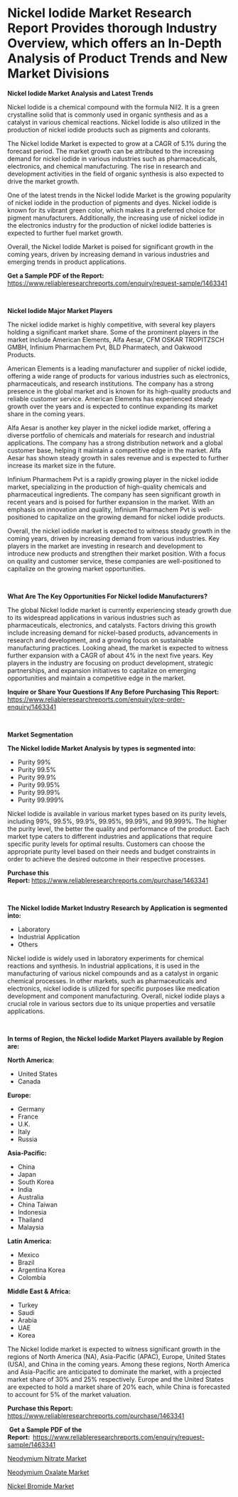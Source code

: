 <p><h1>Nickel Iodide Market Research Report Provides thorough Industry Overview, which offers an In-Depth Analysis of Product Trends and New Market Divisions</h1></p><p><strong>Nickel Iodide Market Analysis and Latest Trends</strong></p>
<p><p>Nickel Iodide is a chemical compound with the formula NiI2. It is a green crystalline solid that is commonly used in organic synthesis and as a catalyst in various chemical reactions. Nickel Iodide is also utilized in the production of nickel iodide products such as pigments and colorants.</p><p>The Nickel Iodide Market is expected to grow at a CAGR of 5.1% during the forecast period. The market growth can be attributed to the increasing demand for nickel iodide in various industries such as pharmaceuticals, electronics, and chemical manufacturing. The rise in research and development activities in the field of organic synthesis is also expected to drive the market growth.</p><p>One of the latest trends in the Nickel Iodide Market is the growing popularity of nickel iodide in the production of pigments and dyes. Nickel iodide is known for its vibrant green color, which makes it a preferred choice for pigment manufacturers. Additionally, the increasing use of nickel iodide in the electronics industry for the production of nickel iodide batteries is expected to further fuel market growth.</p><p>Overall, the Nickel Iodide Market is poised for significant growth in the coming years, driven by increasing demand in various industries and emerging trends in product applications.</p></p>
<p><strong>Get a Sample PDF of the Report:&nbsp;</strong> <a href="https://www.reliableresearchreports.com/enquiry/request-sample/1463341">https://www.reliableresearchreports.com/enquiry/request-sample/1463341</a></p>
<p>&nbsp;</p>
<p><strong>Nickel Iodide Major Market Players</strong></p>
<p><p>The nickel iodide market is highly competitive, with several key players holding a significant market share. Some of the prominent players in the market include American Elements, Alfa Aesar, CFM OSKAR TROPITZSCH GMBH, Infinium Pharmachem Pvt, BLD Pharmatech, and Oakwood Products.</p><p>American Elements is a leading manufacturer and supplier of nickel iodide, offering a wide range of products for various industries such as electronics, pharmaceuticals, and research institutions. The company has a strong presence in the global market and is known for its high-quality products and reliable customer service. American Elements has experienced steady growth over the years and is expected to continue expanding its market share in the coming years.</p><p>Alfa Aesar is another key player in the nickel iodide market, offering a diverse portfolio of chemicals and materials for research and industrial applications. The company has a strong distribution network and a global customer base, helping it maintain a competitive edge in the market. Alfa Aesar has shown steady growth in sales revenue and is expected to further increase its market size in the future.</p><p>Infinium Pharmachem Pvt is a rapidly growing player in the nickel iodide market, specializing in the production of high-quality chemicals and pharmaceutical ingredients. The company has seen significant growth in recent years and is poised for further expansion in the market. With an emphasis on innovation and quality, Infinium Pharmachem Pvt is well-positioned to capitalize on the growing demand for nickel iodide products.</p><p>Overall, the nickel iodide market is expected to witness steady growth in the coming years, driven by increasing demand from various industries. Key players in the market are investing in research and development to introduce new products and strengthen their market position. With a focus on quality and customer service, these companies are well-positioned to capitalize on the growing market opportunities.</p></p>
<p>&nbsp;</p>
<p><strong>What Are The Key Opportunities For Nickel Iodide Manufacturers?</strong></p>
<p><p>The global Nickel Iodide market is currently experiencing steady growth due to its widespread applications in various industries such as pharmaceuticals, electronics, and catalysts. Factors driving this growth include increasing demand for nickel-based products, advancements in research and development, and a growing focus on sustainable manufacturing practices. Looking ahead, the market is expected to witness further expansion with a CAGR of about 4% in the next five years. Key players in the industry are focusing on product development, strategic partnerships, and expansion initiatives to capitalize on emerging opportunities and maintain a competitive edge in the market.</p></p>
<p><strong>Inquire or Share Your Questions If Any Before Purchasing This Report:</strong> <a href="https://www.reliableresearchreports.com/enquiry/pre-order-enquiry/1463341">https://www.reliableresearchreports.com/enquiry/pre-order-enquiry/1463341</a></p>
<p>&nbsp;</p>
<p><strong>Market Segmentation</strong></p>
<p><strong>The Nickel Iodide Market Analysis by types is segmented into:</strong></p>
<p><ul><li>Purity 99%</li><li>Purity 99.5%</li><li>Purity 99.9%</li><li>Purity 99.95%</li><li>Purity 99.99%</li><li>Purity 99.999%</li></ul></p>
<p><p>Nickel Iodide is available in various market types based on its purity levels, including 99%, 99.5%, 99.9%, 99.95%, 99.99%, and 99.999%. The higher the purity level, the better the quality and performance of the product. Each market type caters to different industries and applications that require specific purity levels for optimal results. Customers can choose the appropriate purity level based on their needs and budget constraints in order to achieve the desired outcome in their respective processes.</p></p>
<p><strong>Purchase this Report:&nbsp;</strong><a href="https://www.reliableresearchreports.com/purchase/1463341">https://www.reliableresearchreports.com/purchase/1463341</a></p>
<p>&nbsp;</p>
<p><strong>The Nickel Iodide Market Industry Research by Application is segmented into:</strong></p>
<p><ul><li>Laboratory</li><li>Industrial Application</li><li>Others</li></ul></p>
<p><p>Nickel iodide is widely used in laboratory experiments for chemical reactions and synthesis. In industrial applications, it is used in the manufacturing of various nickel compounds and as a catalyst in organic chemical processes. In other markets, such as pharmaceuticals and electronics, nickel iodide is utilized for specific purposes like medication development and component manufacturing. Overall, nickel iodide plays a crucial role in various sectors due to its unique properties and versatile applications.</p></p>
<p>&nbsp;</p>
<p><strong>In terms of Region, the Nickel Iodide Market Players available by Region are:</strong></p>
<p>
    <p> <strong> North America: </strong>
        <ul>
            <li>United States</li>
            <li>Canada</li>
        </ul>
        </p> 
    <p> <strong> Europe: </strong>
        <ul>
            <li>Germany</li>
            <li>France</li>
            <li>U.K.</li>
            <li>Italy</li>
            <li>Russia</li>
        </ul>
        </p> 
    <p> <strong> Asia-Pacific: </strong>
        <ul>
            <li>China</li>
            <li>Japan</li>
            <li>South Korea</li>
            <li>India</li>
            <li>Australia</li>
            <li>China Taiwan</li>
            <li>Indonesia</li>
            <li>Thailand</li>
            <li>Malaysia</li>
        </ul>
        </p> 
    <p> <strong> Latin America: </strong>
        <ul>
            <li>Mexico</li>
            <li>Brazil</li>
            <li>Argentina Korea</li>
            <li>Colombia</li>
        </ul>
        </p> 
    <p> <strong> Middle East & Africa: </strong>
        <ul>
            <li>Turkey</li>
            <li>Saudi</li>
            <li>Arabia</li>
            <li>UAE</li>
            <li>Korea</li>
        </ul>
    </p>
    </p>
<p><p>The Nickel Iodide market is expected to witness significant growth in the regions of North America (NA), Asia-Pacific (APAC), Europe, United States (USA), and China in the coming years. Among these regions, North America and Asia-Pacific are anticipated to dominate the market, with a projected market share of 30% and 25% respectively. Europe and the United States are expected to hold a market share of 20% each, while China is forecasted to account for 5% of the market valuation.</p></p>
<p><strong>Purchase this Report: </strong><a href="https://www.reliableresearchreports.com/purchase/1463341">https://www.reliableresearchreports.com/purchase/1463341</a></p>
<p>&nbsp;<strong>Get a Sample PDF of the Report:&nbsp;&nbsp;</strong><a href="https://www.reliableresearchreports.com/enquiry/request-sample/1463341">https://www.reliableresearchreports.com/enquiry/request-sample/1463341</a></p>
<p><strong></strong></p>
<p><p><a href="https://github.com/changoleonlaverguenzanoexiste/Market-Research-Report-List-2/blob/main/neodymium-nitrate-market.md">Neodymium Nitrate Market</a></p><p><a href="https://github.com/dimitrishawkinswaynenp91rgz/Market-Research-Report-List-1/blob/main/neodymium-oxalate-market.md">Neodymium Oxalate Market</a></p><p><a href="https://github.com/danielneavesallisons03mba/Market-Research-Report-List-1/blob/main/nickel-bromide-market.md">Nickel Bromide Market</a></p></p>